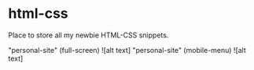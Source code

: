 # html-css
Place to store all my newbie HTML-CSS snippets.

"personal-site" (full-screen)
![alt text]
"personal-site" (mobile-menu)
![alt text]
